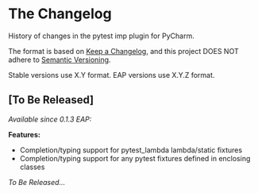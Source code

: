 The Changelog
=============

History of changes in the pytest imp plugin for PyCharm.

The format is based on [Keep a Changelog](https://keepachangelog.com/en/1.0.0/),
and this project DOES NOT adhere to [Semantic Versioning](https://semver.org/spec/v2.0.0.html).

Stable versions use X.Y format.
EAP versions use X.Y.Z format.


[To Be Released]
-------------

_Available since 0.1.3 EAP:_

**Features:**
 - Completion/typing support for pytest_lambda lambda/static fixtures
 - Completion/typing support for any pytest fixtures defined in enclosing classes

_To Be Released..._
